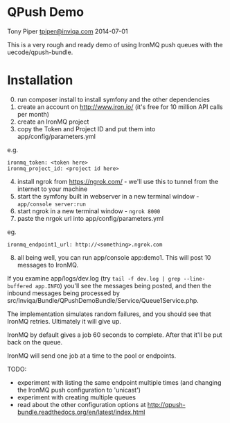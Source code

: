 QPush Demo
==========

Tony Piper <tpiper@inviqa.com> 2014-07-01

This is a very rough and ready demo of using IronMQ push queues with the uecode/qpush-bundle.



# Installation


0. run composer install to install symfony and the other dependencies
1. create an account on http://www.iron.io/ (it's free for 10 million API calls per month)
2. create an IronMQ project
3. copy the Token and Project ID and put them into app/config/parameters.yml

e.g.

    ironmq_token: <token here>
    ironmq_project_id: <project id here>

4. install ngrok from https://ngrok.com/ - we'll use this to tunnel from the internet to your machine
5. start the symfony built in webserver in a new terminal window - `app/console server:run`
6. start ngrok in a new terminal window - `ngrok 8000`
7. paste the nrgok url into app/config/parameters.yml

eg.

    ironmq_endpoint1_url: http://<something>.ngrok.com

8. all being well, you can run app/console app:demo1. This will post 10 messages to IronMQ.

If you examine app/logs/dev.log (try `tail -f dev.log | grep --line-buffered app.INFO`) you'll see the messages being
posted, and then the inbound messages being processed by src/Inviqa/Bundle/QPushDemoBundle/Service/Queue1Service.php.

The implementation simulates random failures, and you should see that IronMQ retries. Ultimately it will give up.

IronMQ by default gives a job 60 seconds to complete. After that it'll be put back on the queue.

IronMQ will send one job at a time to the pool or endpoints.

TODO:
* experiment with listing the same endpoint multiple times (and changing the IronMQ push configuration to 'unicast')
* experiment with creating multiple queues
* read about the other configuration options at http://qpush-bundle.readthedocs.org/en/latest/index.html

